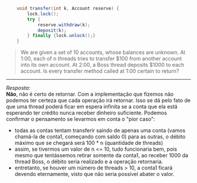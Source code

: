 ```java
    void transfer(int k, Account reserve) {
        lock.lock();
        try {
            reserve.withdraw(k);
            deposit(k);
        } finally {lock.unlock();}
    }
```

> We are given a set of 10 accounts, whose balances are unknown. At 1:00, each
> of n threads tries to transfer $100 from another account into its own account.
> At 2:00, a Boss thread deposits $1000 to each account. Is every transfer method
> called at 1:00 certain to return?

***

_Resposta:_ <br>
**Não**, não é certo de retornar. Com a implementação que fizemos não podemos ter certeza que cada operação irá retornar.
Isso se dá pelo fato de que uma thread poderá ficar em espera infinita se a conta que ela está esperando ter crédito
nunca receber dinheiro suficiente. 
Podemos confirmar o pensamento se levarmos em conta o "pior caso":
<ul>
    <li> todas as contas tentam transferir saindo de apenas uma conta (vamos chamá-la de conta1, começando com saldo 0) para as outras, o débito máximo que se chegará será 100 * n (quantidade de threads)</li>
    <li> assim, se tivermos um valor de n <= 10, tudo funcionaria bem, pois mesmo que tentássemos retirar somente da conta1, ao receber 1000 da thread Boss, o débito seria realizado e a operação retornaria. </li>
    <li> entretanto, se houver um número de threads > 10, a conta1 ficará devendo eternamente, visto que não seria possível abater o valor.</li>
</ul>